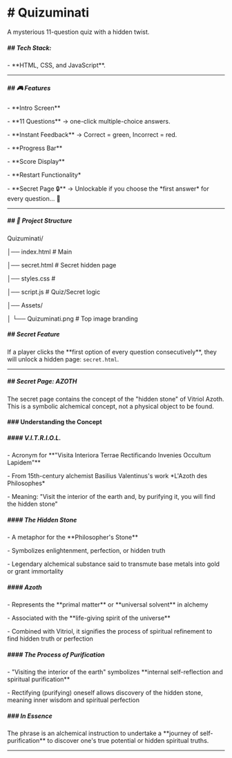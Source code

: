 # \# Quizuminati



A mysterious 11-question quiz with a hidden twist.  



##### \## Tech Stack:



\- \*\*HTML, CSS, and JavaScript\*\*.  



---



##### \## 🎮 Features



\- \*\*Intro Screen\*\* 

\- \*\*11 Questions\*\* →  one-click multiple-choice answers.  

\- \*\*Instant Feedback\*\* → Correct = green, Incorrect = red.  

\- \*\*Progress Bar\*\*

\- \*\*Score Display\*\*   

\- \*\*Restart Functionality\*

\- \*\*Secret Page 🔒\*\* → Unlockable if you choose the \*first answer\* for every question… 👀  



---



##### \## 📂 Project Structure



Quizuminati/

│── index.html # Main

│── secret.html # Secret hidden page

│── styles.css # 

│── script.js # Quiz/Secret logic

│── Assets/

│ └── Quizuminati.png # Top image branding




##### \## Secret Feature



If a player clicks the \*\*first option of every question consecutively\*\*, they will unlock a hidden page: `secret.html`.



---



##### \## Secret Page: AZOTH



The secret page contains the concept of the "hidden stone" of Vitriol Azoth. This is a symbolic alchemical concept, not a physical object to be found.



#### \### Understanding the Concept



##### \#### V.I.T.R.I.O.L.

\- Acronym for \*\*"Visita Interiora Terrae Rectificando Invenies Occultum Lapidem"\*\*

\- From 15th-century alchemist Basilius Valentinus's work \*L'Azoth des Philosophes\*

\- Meaning: "Visit the interior of the earth and, by purifying it, you will find the hidden stone"



##### \#### The Hidden Stone

\- A metaphor for the \*\*Philosopher's Stone\*\*

\- Symbolizes enlightenment, perfection, or hidden truth

\- Legendary alchemical substance said to transmute base metals into gold or grant immortality



##### \#### Azoth

\- Represents the \*\*primal matter\*\* or \*\*universal solvent\*\* in alchemy

\- Associated with the \*\*life-giving spirit of the universe\*\*

\- Combined with Vitriol, it signifies the process of spiritual refinement to find hidden truth or perfection



##### \#### The Process of Purification

\- "Visiting the interior of the earth" symbolizes \*\*internal self-reflection and spiritual purification\*\*

\- Rectifying (purifying) oneself allows discovery of the hidden stone, meaning inner wisdom and spiritual perfection



##### \### In Essence

The phrase is an alchemical instruction to undertake a \*\*journey of self-purification\*\* to discover one's true potential or hidden spiritual truths.



---

